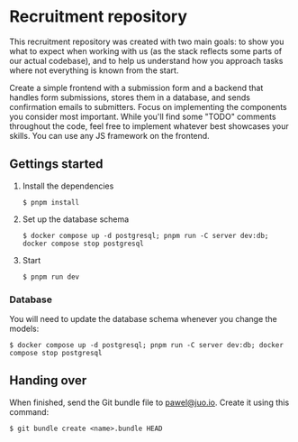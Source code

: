 # Recruitment repository

This recruitment repository was created with two main goals: to show you what to expect when working with us (as the stack reflects some parts of our actual codebase), and to help us understand how you approach tasks where not everything is known from the start.

Create a simple frontend with a submission form and a backend that handles form submissions, stores them in a database, and sends confirmation emails to submitters. Focus on implementing the components you consider most important. While you'll find some "TODO" comments throughout the code, feel free to implement whatever best showcases your skills. You can use any JS framework on the frontend.

## Gettings started

1. Install the dependencies

   ```
   $ pnpm install
   ```

2. Set up the database schema

   ```
   $ docker compose up -d postgresql; pnpm run -C server dev:db; docker compose stop postgresql
   ```

3. Start

   ```
   $ pnpm run dev
   ```

### Database

You will need to update the database schema whenever you change the models:

```
$ docker compose up -d postgresql; pnpm run -C server dev:db; docker compose stop postgresql
```

## Handing over

When finished, send the Git bundle file to pawel@juo.io. Create it using this command:

```
$ git bundle create <name>.bundle HEAD
```
